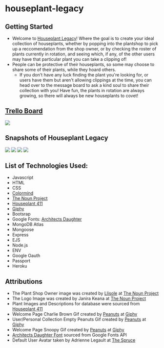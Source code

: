 # houseplant-legacy

## Getting Started
* Welcome to [Houseplant Legacy](https://houseplant-legacy.herokuapp.com/)! Where the goal is to create your ideal collection of houseplants, whether by popping into the plantshop to pick up a reccomendation from the shop owner, or by checking the roster of plants currently in rotation, and seeing which, if any, of the other users may have that particular plant you can take a clipping of! 
* People can be protective of their houseplants, so some may choose to share some of their plants, while they hoard others. 
  * If you don't have any luck finding the plant you're looking for, or users have them but aren't allowing clippings at the time, you can head over to the message board to ask a kind soul to share their collection with you! Have fun, the plants in rotation are always growing, so there will always be new houseplants to covet! 

## [Trello Board](https://trello.com/b/xJ6UkHSD/houseplant-legacy)
![](https://i.imgur.com/9goliEW.png)

## Snapshots of Houseplant Legacy

![](https://i.imgur.com/eqAVH2I.png)
![](https://i.imgur.com/AZLcuUs.png)
![](https://i.imgur.com/1FLL7BP.png)
![](https://i.imgur.com/YU02uFe.png)



## List of Technologies Used:
* Javascript
* HTML
* CSS
* [Colormind](https://colormind.io)
* [The Noun Project](https://thenounproject.com/)
* [Houseplant 411](https://www.houseplant411.com/houseplant)
* [Giphy](https://giphy.com/)
* Bootsrap 
* Google Fonts: [Architects Daughter](https://fonts.google.com/specimen/Architects+Daughter?category=Display,Handwriting,Monospace&sidebar.open=true&selection.family=Xanh+Mono&query=archi)
* MongoDB Atlas
* Mongoose
* Express
* EJS
* Node.js
* ENV
* Google Oauth
* Passport
* Heroku

## Attributions

  * The Plant Shop Owner image was created by [Llisole](https://thenounproject.com/llisole/) at [The Noun Project](https://thenounproject.com/)
  * The Logo Image was created by Janira Keana at [The Noun Project](https://thenounproject.com/)
  * Plant Images and Descriptions for database were sourced from [Houseplant 411](https://www.houseplant411.com/houseplant)
  * Welcome Page Charlie Brown Gif created by [Peanuts](https://giphy.com/peanuts) at [Giphy](https://giphy.com/)
  * User/Personal Collection Empty Peanuts Gif created by [Peanuts](https://giphy.com/peanuts) at [Giphy](https://giphy.com/)
  * Welcome Page Snoopy Gif created by [Peanuts](https://giphy.com/peanuts) at [Giphy](https://giphy.com/)
  * [Architects Daughter Font](https://fonts.google.com/specimen/Architects+Daughter?category=Display,Handwriting,Monospace&sidebar.open=true&selection.family=Xanh+Mono&query=archi) sourced from Google Fonts API
  * Default User Avatar taken by Adrienne Legault at [The Spruce](https://www.thespruce.com/)
